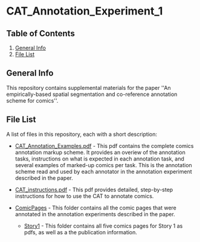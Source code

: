 # CAT_Annotation_Experiment_1

## Table of Contents
1. [General Info](#general-info)
2. [File List](#file-list)


## General Info

This repository contains supplemental materials for the paper ''An empirically-based spatial segmentation and co-reference annotation scheme for comics''.

## File List

A list of files in this repository, each with a short description:

* [CAT_Annotation_Examples.pdf](CAT_Annotation_Examples.pdf) - This pdf contains the complete comics annotation markup scheme. It provides an overiew of the annotation tasks, instructions on what is expected in each annotation task, and several examples of marked-up comics per task. This is the annotation scheme read and used by each annotator in the annotation experiment described in the paper. 

* [CAT_instructions.pdf](CAT_instructions.pdf) - This pdf provides detailed, step-by-step instructions for how to use the CAT to annotate comics. 

* [ComicPages](ComicPages) - This folder contains all the comic pages that were annotated in the annotation experiments described in the paper. 

  * [Story1](Story1) - This folder contains all five comics pages for Story 1 as pdfs, as well as a the publication information. 



  
